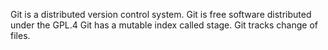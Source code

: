 Git is a distributed version control system.
Git is free software distributed under the GPL.4
Git has a mutable index called stage.
Git tracks change of files.
